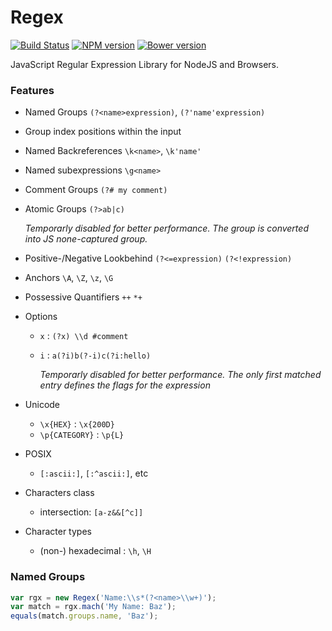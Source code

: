 # Regex

[![Build Status](https://travis-ci.org/tenbits/Regex.svg?branch=master)](https://travis-ci.org/tenbits/Regex)
[![NPM version](https://badge.fury.io/js/Regex.svg)](http://badge.fury.io/js/atma-regex)
[![Bower version](https://badge.fury.io/bo/Regex.svg)](http://badge.fury.io/bo/atma-regex)

JavaScript Regular Expression Library for NodeJS and Browsers.

### Features

- Named Groups `(?<name>expression)`, `(?'name'expression)`

- Group index positions within the input

- Named Backreferences `\k<name>`, `\k'name'`

- Named subexpressions `\g<name>`

- Comment Groups `(?# my comment)`

- Atomic Groups `(?>ab|c)`

	_Temporarly disabled for better performance. The group is converted into JS none-captured group._

- Positive-/Negative Lookbehind `(?<=expression)` `(?<!expression)`

- Anchors `\A`, `\Z`, `\z`, `\G`

- Possessive Quantifiers `++` `*+`

- Options
    + `x` : `(?x) \\d #comment`
    + `i` : `a(?i)b(?-i)c(?i:hello)`

		_Temporarly disabled for better performance. The only first matched entry defines the flags for the expression_

- Unicode

	+ `\x{HEX}` : `\x{200D}`
	+ `\p{CATEGORY}` : `\p{L}`

- POSIX
	+ `[:ascii:]`, `[:^ascii:]`, etc

- Characters class
	+ intersection: `[a-z&&[^c]]`

- Character types
	+ (non-) hexadecimal : `\h`, `\H`


### Named Groups

```javascript
var rgx = new Regex('Name:\\s*(?<name>\\w+)');
var match = rgx.mach('My Name: Baz');
equals(match.groups.name, 'Baz');
```
